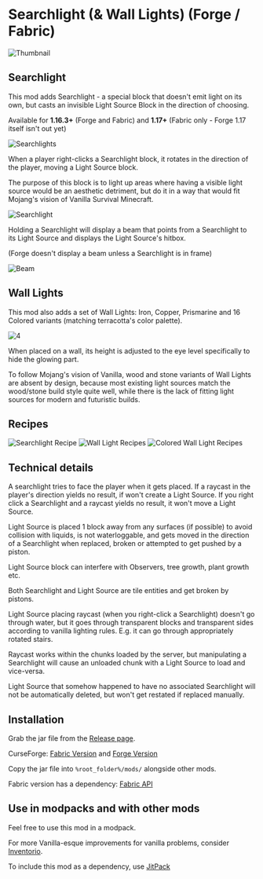 # Searchlight (& Wall Lights) (Forge / Fabric)

![Thumbnail](https://user-images.githubusercontent.com/701551/122744649-637bc700-d2b2-11eb-80d6-8df999b4a763.png)

## Searchlight
This mod adds Searchlight - a special block that doesn't emit light on its own, but casts an invisible Light Source Block in the direction of choosing.

Available for **1.16.3+** (Forge and Fabric) and **1.17+** (Fabric only - Forge 1.17 itself isn't out yet)

![Searchlights](https://user-images.githubusercontent.com/701551/122744905-ac338000-d2b2-11eb-9b3e-fe84d65922d7.png)

When a player right-clicks a Searchlight block, it rotates in the direction of the player, moving a Light Source block. 

The purpose of this block is to light up areas where having a visible light source would be an aesthetic detriment, but do it in a way that would fit Mojang's vision of Vanilla Survival Minecraft.

![Searchlight](https://user-images.githubusercontent.com/701551/122747855-bc009380-d2b5-11eb-9254-e45831b856af.png)

Holding a Searchlight will display a beam that points from a Searchlight to its Light Source and displays the Light Source's hitbox.

(Forge doesn't display a beam unless a Searchlight is in frame)

![Beam](https://user-images.githubusercontent.com/701551/122748245-2c0f1980-d2b6-11eb-927f-501392e17f5a.png)

## Wall Lights
This mod also adds a set of Wall Lights: Iron, Copper, Prismarine and 16 Colored variants (matching terracotta's color palette).

![4](https://user-images.githubusercontent.com/701551/122748901-e868df80-d2b6-11eb-83d1-fe943735a641.png)

When placed on a wall, its height is adjusted to the eye level specifically to hide the glowing part.  

To follow Mojang's vision of Vanilla, wood and stone variants of Wall Lights are absent by design, because most existing light sources match the wood/stone build style quite well, while there is the lack of fitting light sources for modern and futuristic builds.

## Recipes

![Searchlight Recipe](https://user-images.githubusercontent.com/701551/122753504-9034dc00-d2bc-11eb-8e51-15d2c68ee507.png) ![Wall Light Recipes](https://user-images.githubusercontent.com/701551/122753512-91fe9f80-d2bc-11eb-8ebc-11dd4afb8c8e.gif) ![Colored Wall Light Recipes](https://user-images.githubusercontent.com/701551/122753518-932fcc80-d2bc-11eb-878f-0eab985922c5.gif)

## Technical details
A searchlight tries to face the player when it gets placed. If a raycast in the player's direction yields no result, if won't create a Light Source. If you right click a Searchlight and a raycast yields no result, it won't move a Light Source.

Light Source is placed 1 block away from any surfaces (if possible) to avoid collision with liquids, is not waterloggable, and gets moved in the direction of a Searchlight when replaced, broken or attempted to get pushed by a piston.

Light Source block can interfere with Observers, tree growth, plant growth etc.

Both Searchlight and Light Source are tile entities and get broken by pistons.

Light Source placing raycast (when you right-click a Searchlight) doesn't go through water, but it goes through transparent blocks and transparent sides according to vanilla lighting rules. E.g. it can go through appropriately rotated stairs.

Raycast works within the chunks loaded by the server, but manipulating a Searchlight will cause an unloaded chunk with a Light Source to load and vice-versa. 

Light Source that somehow happened to have no associated Searchlight will not be automatically deleted, but won't get restated if replaced manually.

## Installation
Grab the jar file from the [Release page](https://github.com/Lizard-Of-Oz/Searchlight/releases/).

CurseForge: [Fabric Version](https://www.curseforge.com/minecraft/mc-mods/searchlight) and [Forge Version](https://www.curseforge.com/minecraft/mc-mods/searchlight-forge)
 
Copy the jar file into `%root_folder%/mods/` alongside other mods.

Fabric version has a dependency: [Fabric API](https://www.curseforge.com/minecraft/mc-mods/fabric-api)

## Use in modpacks and with other mods
Feel free to use this mod in a modpack.

For more Vanilla-esque improvements for vanilla problems, consider [Inventorio](https://github.com/Lizard-Of-Oz/Inventorio).

To include this mod as a dependency, use [JitPack](https://jitpack.io/#Lizard-Of-Oz/Searchlight/master-SNAPSHOT)